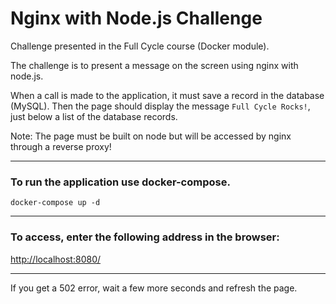 # Nginx with Node.js Challenge

Challenge presented in the Full Cycle course (Docker module).

The challenge is to present a message on the screen using nginx with node.js.

When a call is made to the application, it must save a record in the database (MySQL).
Then the page should display the message ```Full Cycle Rocks!```, just below a list of the database records.

Note: The page must be built on node but will be accessed by nginx through a reverse proxy!

---

### To run the application use docker-compose.

```
docker-compose up -d 
```

---

### To access, enter the following address in the browser:

[http://localhost:8080/](http://localhost:8080/)

---
If you get a 502 error, wait a few more seconds and refresh the page.
